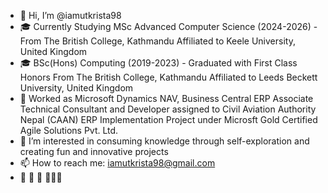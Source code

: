 - 👋 Hi, I’m @iamutkrista98
- 🎓 Currently Studying MSc Advanced Computer Science (2024-2026) - From The British College, Kathmandu Affiliated to Keele University, United Kingdom
- 🎓 BSc(Hons) Computing (2019-2023) - Graduated with First Class Honors From The British College, Kathmandu Affiliated to Leeds Beckett University, United Kingdom
- 🌱 Worked as Microsoft Dynamics NAV, Business Central ERP Associate Technical Consultant and Developer assigned to Civil Aviation Authority Nepal (CAAN) ERP Implementation Project under Microsft Gold Certified Agile Solutions Pvt. Ltd.
- 👀 I’m interested in consuming knowledge through self-exploration and creating fun and innovative projects
- 📫 How to reach me: iamutkrista98@gmail.com
- 🚗 🎸 🐷 🗻🇳🇵
